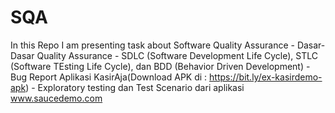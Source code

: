 # SQA
In this Repo I am presenting task about Software Quality Assurance
    - Dasar-Dasar Quality Assurance
    - SDLC (Software Development Life Cycle), STLC (Software TEsting Life Cycle), dan BDD (Behavior Driven Development)
    - Bug Report Aplikasi KasirAja(Download APK di : https://bit.ly/ex-kasirdemo-apk) 
    - Exploratory testing dan Test Scenario dari aplikasi www.saucedemo.com 